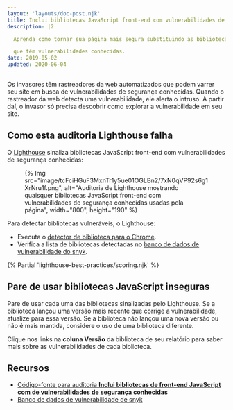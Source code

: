 ```yaml
---
layout: 'layouts/doc-post.njk'
title: Inclui bibliotecas JavaScript front-end com vulnerabilidades de segurança conhecidas
description: |2

  Aprenda como tornar sua página mais segura substituindo as bibliotecas JavaScript

  que têm vulnerabilidades conhecidas.
date: 2019-05-02
updated: 2020-06-04
---
```


Os invasores têm rastreadores da web automatizados que podem varrer seu site em busca de vulnerabilidades de segurança conhecidas. Quando o rastreador da web detecta uma vulnerabilidade, ele alerta o intruso. A partir daí, o invasor só precisa descobrir como explorar a vulnerabilidade em seu site.

## Como esta auditoria Lighthouse falha

O [Lighthouse](https://developers.google.com/web/tools/lighthouse/) sinaliza bibliotecas JavaScript front-end com vulnerabilidades de segurança conhecidas:

<figure>{% Img src="image/tcFciHGuF3MxnTr1y5ue01OGLBn2/7xN0qVP92s6g1XrNru1f.png", alt="Auditoria de Lighthouse mostrando quaisquer bibliotecas JavaScript front-end com vulnerabilidades de segurança conhecidas usadas pela página", width="800", height="190" %}</figure>

Para detectar bibliotecas vulneráveis, o Lighthouse:

- Executa o [detector de biblioteca para o Chrome](https://www.npmjs.com/package/js-library-detector).
- Verifica a lista de bibliotecas detectadas no [banco de dados de vulnerabilidade do snyk](https://snyk.io/vuln?packageManager=all).

{% Partial 'lighthouse-best-practices/scoring.njk' %}

## Pare de usar bibliotecas JavaScript inseguras

Pare de usar cada uma das bibliotecas sinalizadas pelo Lighthouse. Se a biblioteca lançou uma versão mais recente que corrige a vulnerabilidade, atualize para essa versão. Se a biblioteca não lançou uma nova versão ou não é mais mantida, considere o uso de uma biblioteca diferente.

Clique nos links na **coluna Versão** da biblioteca de seu relatório para saber mais sobre as vulnerabilidades de cada biblioteca.

## Recursos

- [Código-fonte para auditoria **Inclui bibliotecas de front-end JavaScript com de vulnerabilidades de segurança conhecidas**](https://github.com/GoogleChrome/lighthouse/blob/master/lighthouse-core/audits/dobetterweb/no-vulnerable-libraries.js)
- [Banco de dados de vulnerabilidade de snyk](https://snyk.io/vuln?packageManager=all)
